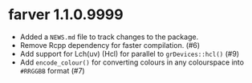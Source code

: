 # farver 1.1.0.9999

* Added a `NEWS.md` file to track changes to the package.
* Remove Rcpp dependency for faster compilation. (#6)
* Add support for Lch(uv) (Hcl) for parallel to `grDevices::hcl()` (#9)
* Add `encode_colour()` for converting colours in any colourspace into `#RRGGBB`
  format (#7)
